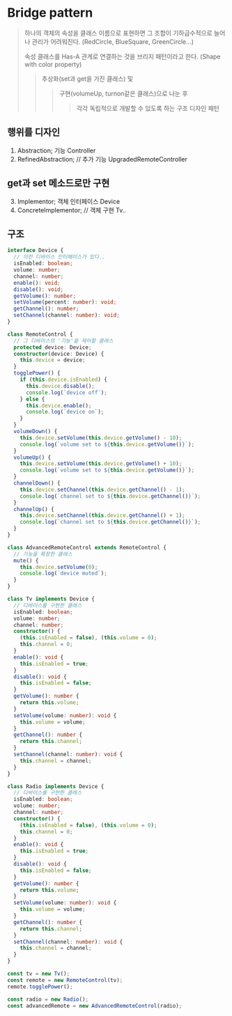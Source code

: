 # Bridge pattern

> 하나의 객체의 속성을 클래스 이름으로 표현하면 그 조합이 기하급수적으로 늘어나 관리가 어려워진다. (RedCircle, BlueSquare, GreenCircle...)
>
> 속성 클래스를 Has-A 관계로 연결하는 것을 브리지 패턴이라고 한다. (Shape with color property)
>
> > 추상화(set과 get을 가진 클래스) 및
> >
> > > 구현(volumeUp, turnon같은 클래스)으​로 나눈 후
> > >
> > > > 각각 독립적으로 개발할 수 있도록 하는 구조 디자인 패턴

## 행위를 디자인

1. Abstraction; 기능 Controller
2. RefinedAbstraction; // 추가 기능 UpgradedRemoteController

## get과 set 메소드로만 구현

3. Implementor; 객체 인터페이스 Device
4. ConcreteImplementor; // 객체 구현 Tv..

## 구조

```ts
interface Device {
  // 이런 디바이스 인터페이스가 있다..
  isEnabled: boolean;
  volume: number;
  channel: number;
  enable(): void;
  disable(): void;
  getVolume(): number;
  setVolume(percent: number): void;
  getChannel(): number;
  setChannel(channel: number): void;
}

class RemoteControl {
  // 그 디바이스의 '기능'을 제어할 클래스
  protected device: Device;
  constructor(device: Device) {
    this.device = device;
  }
  togglePower() {
    if (this.device.isEnabled) {
      this.device.disable();
      console.log(`device off`);
    } else {
      this.device.enable();
      console.log(`device on`);
    }
  }
  volumeDown() {
    this.device.setVolume(this.device.getVolume() - 10);
    console.log(`volume set to ${this.device.getVolume()}`);
  }
  volumeUp() {
    this.device.setVolume(this.device.getVolume() + 10);
    console.log(`volume set to ${this.device.getVolume()}`);
  }
  channelDown() {
    this.device.setChannel(this.device.getChannel() - 1);
    console.log(`channel set to ${this.device.getChannel()}`);
  }
  channelUp() {
    this.device.setChannel(this.device.getChannel() + 1);
    console.log(`channel set to ${this.device.getChannel()}`);
  }
}

class AdvancedRemoteControl extends RemoteControl {
  // 기능을 확장한 클래스
  mute() {
    this.device.setVolume(0);
    console.log(`device muted`);
  }
}

class Tv implements Device {
  // 디바이스를 구현한 클래스
  isEnabled: boolean;
  volume: number;
  channel: number;
  constructor() {
    (this.isEnabled = false), (this.volume = 0);
    this.channel = 0;
  }
  enable(): void {
    this.isEnabled = true;
  }
  disable(): void {
    this.isEnabled = false;
  }
  getVolume(): number {
    return this.volume;
  }
  setVolume(volume: number): void {
    this.volume = volume;
  }
  getChannel(): number {
    return this.channel;
  }
  setChannel(channel: number): void {
    this.channel = channel;
  }
}

class Radio implements Device {
  // 디바이스를 구현한 클래스
  isEnabled: boolean;
  volume: number;
  channel: number;
  constructor() {
    (this.isEnabled = false), (this.volume = 0);
    this.channel = 0;
  }
  enable(): void {
    this.isEnabled = true;
  }
  disable(): void {
    this.isEnabled = false;
  }
  getVolume(): number {
    return this.volume;
  }
  setVolume(volume: number): void {
    this.volume = volume;
  }
  getChannel(): number {
    return this.channel;
  }
  setChannel(channel: number): void {
    this.channel = channel;
  }
}

const tv = new Tv();
const remote = new RemoteControl(tv);
remote.togglePower();

const radio = new Radio();
const advancedRemote = new AdvancedRemoteControl(radio);
```
